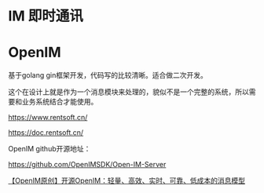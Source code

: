 IM 即时通讯
===

# OpenIM

基于golang gin框架开发，代码写的比较清晰。适合做二次开发。

这个在设计上就是作为一个消息模块来处理的，貌似不是一个完整的系统，所以需要和业务系统结合才能使用。

https://www.rentsoft.cn/

https://doc.rentsoft.cn/

OpenIM github开源地址：

https://github.com/OpenIMSDK/Open-IM-Server

[【OpenIM原创】开源OpenIM：轻量、高效、实时、可靠、低成本的消息模型](https://forum.rentsoft.cn/thread/1)
